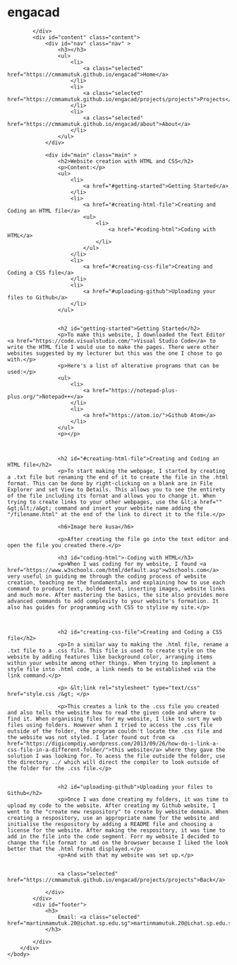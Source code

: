 <html>
    <head>
        <title>engacad</title>
        <link rel="stylesheet" type="text/css" href="style.css" />
    </head>
    <body>
        <div id="container">
            <div id="header">
                <h1>engacad</h1>

            </div>
            <div id="content" class="content">
                <div id="nav" class="nav" >
                    <h3></h3>
                    <ul>
                        <li>
                            <a class="selected" href="https://cmmamutuk.github.io/engacad">Home</a>
                        </li>
                        <li>
                            <a class="selected" href="https://cmmamutuk.github.io/engacad/projects/projects">Projects</a>
                        </li>
                        <li>
                            <a class="selected" href="https://cmmamutuk.github.io/engacad/about">About</a>
                        </li>
                    </ul>
                </div>

                <div id="main" class="main" >
                    <h2>Website creation with HTML and CSS</h2>
                    <p>Content:</p>
                    <ul>
                        <li>
                            <a href="#getting-started">Getting Started</a>
                        </li>
                        <li>
                            <a href="#creating-html-file">Creating and Coding an HTML file</a>
                            <ul>
                                <li>
                                    <a href="#coding-html">Coding with HTML</a>
                                </li>
                            </ul>
                        </li>
                        <li>
                            <a href="#creating-css-file">Creating and Coding a CSS file</a>
                        </li>
                        <li>
                            <a href="#uploading-github">Uploading your files to Github</a>
                        </li>
                    </ul>


                    <h2 id="getting-started">Getting Started</h2>
                    <p>To make this website, I downloaded the Text Editor <a href="https://code.visualstudio.com/">Visual Studio Code</a> to write the HTML file I would use to make the pages. There were other websites suggested by my lecturer but this was the one I chose to go with.</p>
                    <p>Here's a list of alterative programs that can be used:</p>
                    <ul>
                        <li>
                            <a href="https://notepad-plus-plus.org/">Notepad++</a>
                        </li>
                        <li>
                            <a href="https://atom.io/">Github Atom</a>
                        </li>
                    </ul>
                    <p></p>
                    


                    <h2 id="#creating-html-file">Creating and Coding an HTML file</h2>
                    <p>To start making the webpage, I started by creating a .txt file but renaming the end of it to create the file in the .html format. This can be done by right-clicking on a blank are in File Explorer and set View to Details. This allows you to see the entirety of the file including its fornat and allows you to change it. When trying to create links to your other webpages, use the &lt;a href="" &gt;&lt;/a&gt; command and insert your website name adding the "/filename.html" at the end of the link to direct it to the file.</p>
                    
                    <h6>Image here kusa</h6>

                    <p>After creating the file go into the text editor and open the file you created there.</p>

                    <h3 id="coding-html">-Coding with HTML</h3>
                    <p>When I was coding for my website, I found <a href="https://www.w3schools.com/html/default.asp">w3schools.com</a> very useful in guiding me through the coding process of website creation, teaching me the fundamentals and explaining how to use each command to produce text, bolded text, inserting images, website links and much more. After mastering the basics, the site also provides more advanced commands to add complexity to your website's formation. It also has guides for programming with CSS to stylise my site.</p>



                    <h2 id="creating-css-file">Creating and Coding a CSS file</h2>
                    <p>In a similar way to making the .html file, rename a .txt file to a .css file. This file is used to create style on the website by adding features like background color, arranging items within your website among other things. When trying to implement a style file into .html code, a link needs to be established via the link command.</p>
                    
                    <p> &lt;link rel="stylesheet" type="text/css" href="style.css /&gt; </p>
                    
                    <p>This creates a link to the .css file you created and also tells the website how to read the given code and where to find it. When organising files for my website, I like to sort my web files using folders. However when I tried to access the .css file outside of the folder, the program couldn't locate the .css file and the website was not styled. I later found out from <a href="https://digicompdiy.wordpress.com/2013/09/26/how-do-i-link-a-css-file-in-a-different-folder/">this website</a> where they gave the solution I was looking for. To acess the file outside the folder, use the directory ../ which will direct the compiler to look outside of the folder for the .css file.</p>


                    <h2 id="uploading-github">Uploading your files to Github</h2>
                    <p>Once I was done creating my folders, it was time to upload my code to the website. After creating my Github website, I went to the "create new respository" to create by website domain. When creating a respository, use an appropriate name for the website and initialise the respository by adding a README file and choosing a license for the website. After making the respository, it was time to add in the file into the code segment. Forr my website I decided to change the file format to .md on the browswer because I liked the look better that the .html format displayed.</p>
                    <p>And with that my website was set up.</p>


                    <a class="selected" href="https://cmmamutuk.github.io/engacad/projects/projects">Back</a>

                </div>
            </div>
            <div id="footer">
                <h3>
                    Email: <a class="selected" href="martinmamutuk.20@ichat.sp.edu.sg">martinmamutuk.20@ichat.sp.edu.sg</a>
                </h3>

            </div>
        </div>
    </body>
</html>

